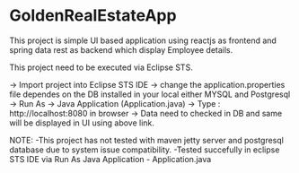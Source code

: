 # GoldenRealEstateApp

This project is simple UI based application using reactjs as frontend and spring data rest as backend which display Employee details.

This project need to be executed via Eclipse STS.

-> Import project into Eclipse STS IDE 
-> change the application.properties file dependes on the DB installed in your local either MYSQL and Postgresql 
-> Run As -> Java Application (Application.java) 
-> Type : http://localhost:8080 in browser 
-> Data need to checked in DB and same will be displayed in UI using above link.

NOTE: 
-This project has not tested with maven jetty server and postgresql database due to system issue compatibility.
-Tested succefully in eclipse STS IDE via  Run As Java Application - Application.java
